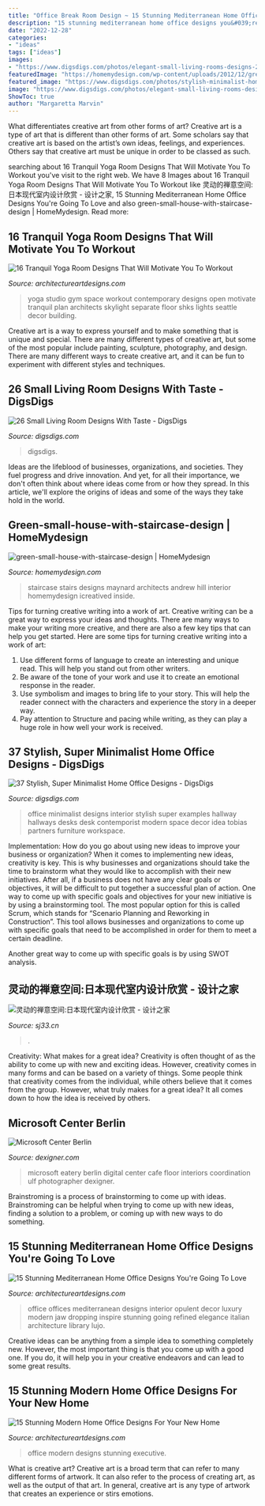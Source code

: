```yaml
---
title: "Office Break Room Design ~ 15 Stunning Mediterranean Home Office Designs You&#039;re Going To Love"
description: "15 stunning mediterranean home office designs you&#039;re going to love"
date: "2022-12-28"
categories:
- "ideas"
tags: ["ideas"]
images:
- "https://www.digsdigs.com/photos/elegant-small-living-rooms-designs-22.jpg"
featuredImage: "https://homemydesign.com/wp-content/uploads/2012/12/green-small-house-with-staircase-design.jpg"
featured_image: "https://www.digsdigs.com/photos/stylish-minimalist-home-office-designs-8-554x738.jpg"
image: "https://www.digsdigs.com/photos/elegant-small-living-rooms-designs-22.jpg"
ShowToc: true
author: "Margaretta Marvin"
---
```



What differentiates creative art from other forms of art?
Creative art is a type of art that is different than other forms of art. Some scholars say that creative art is based on the artist’s own ideas, feelings, and experiences. Others say that creative art must be unique in order to be classed as such.

	

		
searching about 16 Tranquil Yoga Room Designs That Will Motivate You To Workout you've visit to the right web. We have 8 Images about 16 Tranquil Yoga Room Designs That Will Motivate You To Workout like 灵动的禅意空间:日本现代室内设计欣赏 - 设计之家, 15 Stunning Mediterranean Home Office Designs You&#039;re Going To Love and also green-small-house-with-staircase-design | HomeMydesign. Read more:
		
    
## 16 Tranquil Yoga Room Designs That Will Motivate You To Workout

<img loading=lazy src="https://www.architectureartdesigns.com/wp-content/uploads/2014/11/16-Tranquil-Yoga-Room-Designs-That-Will-Motivate-You-To-Workout-6-630x840.jpg" onerror="this.onerror=null;this.src='https://tse2.mm.bing.net/th?id=OIP.N5qwETo-DDS45DuTRE3BUAHaJ4&amp;pid=15.1';" alt="16 Tranquil Yoga Room Designs That Will Motivate You To Workout">

_Source: architectureartdesigns.com_

>yoga studio gym space workout contemporary designs open motivate tranquil plan architects skylight separate floor shks lights seattle decor building. 

	

Creative art is a way to express yourself and to make something that is unique and special. There are many different types of creative art, but some of the most popular include painting, sculpture, photography, and design. There are many different ways to create creative art, and it can be fun to experiment with different styles and techniques.

    
## 26 Small Living Room Designs With Taste - DigsDigs

<img loading=lazy src="https://www.digsdigs.com/photos/elegant-small-living-rooms-designs-22.jpg" onerror="this.onerror=null;this.src='https://tse1.mm.bing.net/th?id=OIP.cdsFaJ1T8amU18IiHf57dgHaJ3&amp;pid=15.1';" alt="26 Small Living Room Designs With Taste - DigsDigs">

_Source: digsdigs.com_

>digsdigs. 

	

Ideas are the lifeblood of businesses, organizations, and societies. They fuel progress and drive innovation. And yet, for all their importance, we don't often think about where ideas come from or how they spread. In this article, we'll explore the origins of ideas and some of the ways they take hold in the world.

    
## Green-small-house-with-staircase-design | HomeMydesign

<img loading=lazy src="https://homemydesign.com/wp-content/uploads/2012/12/green-small-house-with-staircase-design.jpg" onerror="this.onerror=null;this.src='https://tse3.mm.bing.net/th?id=OIP.OrOVL_ggNi8RbZvzz1NpSgHaKn&amp;pid=15.1';" alt="green-small-house-with-staircase-design | HomeMydesign">

_Source: homemydesign.com_

>staircase stairs designs maynard architects andrew hill interior homemydesign icreatived inside. 

	

Tips for turning creative writing into a work of art.
Creative writing can be a great way to express your ideas and thoughts. There are many ways to make your writing more creative, and there are also a few key tips that can help you get started. Here are some tips for turning creative writing into a work of art:
1. Use different forms of language to create an interesting and unique read. This will help you stand out from other writers.
2. Be aware of the tone of your work and use it to create an emotional response in the reader.
3. Use symbolism and images to bring life to your story. This will help the reader connect with the characters and experience the story in a deeper way.
4. Pay attention to Structure and pacing while writing, as they can play a huge role in how well your work is received.

    
## 37 Stylish, Super Minimalist Home Office Designs - DigsDigs

<img loading=lazy src="https://www.digsdigs.com/photos/stylish-minimalist-home-office-designs-8-554x738.jpg" onerror="this.onerror=null;this.src='https://tse3.mm.bing.net/th?id=OIP.qUWyZyXgqDCom1dEf4ua4gHaJ3&amp;pid=15.1';" alt="37 Stylish, Super Minimalist Home Office Designs - DigsDigs">

_Source: digsdigs.com_

>office minimalist designs interior stylish super examples hallway hallways desks desk contemporist modern space decor idea tobias partners furniture workspace. 

	

Implementation: How do you go about using new ideas to improve your business or organization?
When it comes to implementing new ideas, creativity is key. This is why businesses and organizations should take the time to brainstorm what they would like to accomplish with their new initiatives. After all, if a business does not have any clear goals or objectives, it will be difficult to put together a successful plan of action.
One way to come up with specific goals and objectives for your new initiative is by using a brainstorming tool. The most popular option for this is called Scrum, which stands for “Scenario Planning and Reworking in Construction”. This tool allows businesses and organizations to come up with specific goals that need to be accomplished in order for them to meet a certain deadline.

Another great way to come up with specific goals is by using SWOT analysis.

    
## 灵动的禅意空间:日本现代室内设计欣赏 - 设计之家

<img loading=lazy src="http://img.sj33.cn/uploads/allimg/201406/7-140604094418.jpg" onerror="this.onerror=null;this.src='https://tse3.mm.bing.net/th?id=OIP.aDTrFeTvqxirPCE4ChO02AHaKm&amp;pid=15.1';" alt="灵动的禅意空间:日本现代室内设计欣赏 - 设计之家">

_Source: sj33.cn_

>. 

	

Creativity: What makes for a great idea?
Creativity is often thought of as the ability to come up with new and exciting ideas. However, creativity comes in many forms and can be based on a variety of things. Some people think that creativity comes from the individual, while others believe that it comes from the group. However, what truly makes for a great idea? It all comes down to how the idea is received by others.

    
## Microsoft Center Berlin

<img loading=lazy src="http://www.dexigner.com/images/article/24075/Microsoft_Center_Berlin_Digital_Eatery_05.jpg" onerror="this.onerror=null;this.src='https://tse3.mm.bing.net/th?id=OIP.bR6cPfsejISXSHdT0zU4ggHaE8&amp;pid=15.1';" alt="Microsoft Center Berlin">

_Source: dexigner.com_

>microsoft eatery berlin digital center cafe floor interiors coordination ulf photographer dexigner. 

	

Brainstroming is a process of brainstorming to come up with ideas. Brainstroming can be helpful when trying to come up with new ideas, finding a solution to a problem, or coming up with new ways to do something.

    
## 15 Stunning Mediterranean Home Office Designs You&#039;re Going To Love

<img loading=lazy src="https://www.architectureartdesigns.com/wp-content/uploads/2016/07/15-Stunning-Mediterranean-Home-Office-Designs-Youre-Going-To-Love-14.jpg" onerror="this.onerror=null;this.src='https://tse3.mm.bing.net/th?id=OIP.ODr5IodIGKhAJya2BTSjawHaLH&amp;pid=15.1';" alt="15 Stunning Mediterranean Home Office Designs You&#039;re Going To Love">

_Source: architectureartdesigns.com_

>office offices mediterranean designs interior opulent decor luxury modern jaw dropping inspire stunning going refined elegance italian architecture library lujo. 

	

Creative ideas can be anything from a simple idea to something completely new. However, the most important thing is that you come up with a good one. If you do, it will help you in your creative endeavors and can lead to some great results.

    
## 15 Stunning Modern Home Office Designs For Your New Home

<img loading=lazy src="https://www.architectureartdesigns.com/wp-content/uploads/2014/08/15-Stunning-Modern-Home-Office-Designs-For-Your-New-Home-3-630x833.jpg" onerror="this.onerror=null;this.src='https://tse2.mm.bing.net/th?id=OIP.hX1sfzCrCftpu9LztyEuowHaJy&amp;pid=15.1';" alt="15 Stunning Modern Home Office Designs For Your New Home">

_Source: architectureartdesigns.com_

>office modern designs stunning executive. 

	

What is creative art?
Creative art is a broad term that can refer to many different forms of artwork. It can also refer to the process of creating art, as well as the output of that art. In general, creative art is any type of artwork that creates an experience or stirs emotions.

